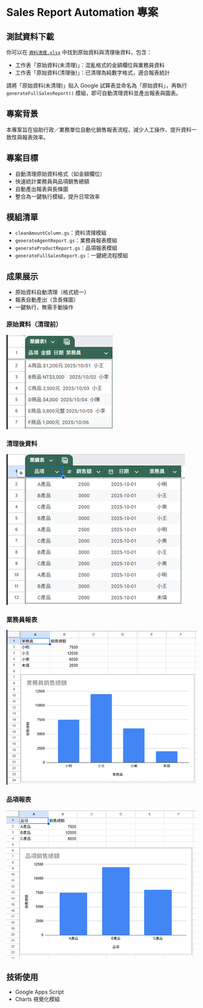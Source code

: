 # Sales Report Automation 專案

## 測試資料下載

你可以在 [`資料清理.xlsx`](資料清理.xlsx) 中找到原始資料與清理後資料，包含：

- 工作表「原始資料(未清理)」：混亂格式的金額欄位與業務員資料
- 工作表「原始資料(清理後)」：已清理為純數字格式，適合報表統計

請將「原始資料(未清理)」貼入 Google 試算表並命名為「原始資料」，再執行 `generateFullSalesReport()` 模組，即可自動清理資料並產出報表與圖表。

## 專案背景
本專案旨在協助行政／業務單位自動化銷售報表流程，減少人工操作、提升資料一致性與報表效率。

## 專案目標
- 自動清理原始資料格式（如金額欄位）
- 快速統計業務員與品項銷售總額
- 自動產出報表與長條圖
- 整合為一鍵執行模組，提升日常效率

## 模組清單
- `cleanAmountColumn.gs`：資料清理模組
- `generateAgentReport.gs`：業務員報表模組
- `generateProductReport.gs`：品項報表模組
- `generateFullSalesReport.gs`：一鍵總流程模組

## 成果展示
- 原始資料自動清理（格式統一）
- 報表自動產出（含長條圖）
- 一鍵執行，無需手動操作

### 原始資料（清理前）
![原始資料](screenshots/original-data.png)

### 清理後資料
![清理後資料](screenshots/cleaned-data.png)

### 業務員報表
![業務員報表](screenshots/agent-report.png)

### 品項報表
![品項報表](screenshots/product-report.png)

## 技術使用
- Google Apps Script
- Charts 視覺化模組
